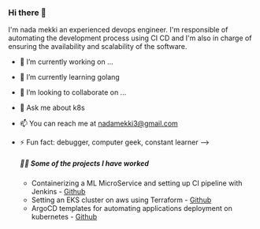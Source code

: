### Hi there 👋

I'm nada mekki an experienced devops engineer. I'm responsible of automating the development process using CI CD and I'm  also in charge of ensuring the availability 
and scalability of the software.

- 🔭 I’m currently working on ...
- 🌱 I’m currently learning golang
- 👯 I’m looking to collaborate on ...
- 💬 Ask me about k8s
- 📫 You can reach me at nadamekki3@gmail.com
- ⚡ Fun fact: debugger, computer geek, constant learner
-->

  ##### 👨‍💻 Some of the projects I have worked 
  -  Containerizing a ML MicroService and setting up CI pipeline with Jenkins - [Github](https://github.com/nada809/DockerProject.git)
  -  Setting an EKS cluster on aws using Terraform - [Github](https://github.com/nada809/terraform-eks-dev.git)
  -  ArgoCD templates for automating applications deployment on kubernetes - [Github](https://github.com/nada809/argocd-apps.git)
